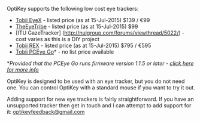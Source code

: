 OptiKey supports the following low cost eye trackers:

* [Tobii EyeX](http://www.tobii.com/en/eye-experience/buy/) - listed price (as at 15-Jul-2015) $139 / €99
* [TheEyeTribe](https://theeyetribe.com/order/) - listed price (as at 15-Jul-2015) $99
* [ITU GazeTracker] (http://nuigroup.com/forums/viewthread/5022/) - cost varies as this is a DIY project
* [Tobii REX](http://www.tobii.com/en/eye-experience/buy/buy-rex/) - listed price (as at 15-Jul-2015) $795 / €595
* [Tobii PCEye Go](http://www.tobii.com/PCEye2011)* - no list price available

**Provided that the PCEye Go runs firmware version 1.1.5 or later - [click here for more info](https://github.com/JuliusSweetland/OptiKey/wiki/Using-the-Tobii-PCEye-Go-tracker)*

OptiKey is designed to be used with an eye tracker, but you do not need one. You can control OptiKey with a standard mouse if you want to try it out.

Adding support for new eye trackers is fairly straightforward. If you have an unsupported tracker then get in touch and I can attempt to add support for it: [optikeyfeedback@gmail.com](mailto:optikeyfeedback@gmail.com)